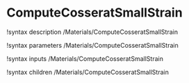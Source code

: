 <!-- MOOSE Documentation Stub: Remove this when content is added. -->

# ComputeCosseratSmallStrain

!syntax description /Materials/ComputeCosseratSmallStrain

!syntax parameters /Materials/ComputeCosseratSmallStrain

!syntax inputs /Materials/ComputeCosseratSmallStrain

!syntax children /Materials/ComputeCosseratSmallStrain

